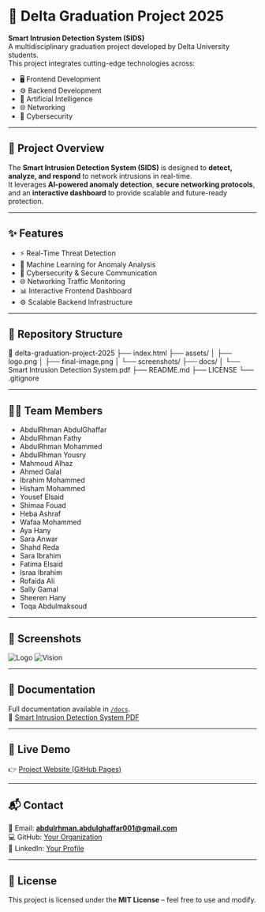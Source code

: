 # 🚀 Delta Graduation Project 2025  

**Smart Intrusion Detection System (SIDS)**  
A multidisciplinary graduation project developed by Delta University students.  
This project integrates cutting-edge technologies across:  

- 🖥️ Frontend Development  
- ⚙️ Backend Development  
- 🤖 Artificial Intelligence  
- 🌐 Networking  
- 🔐 Cybersecurity  

---

## 📌 Project Overview  
The **Smart Intrusion Detection System (SIDS)** is designed to **detect, analyze, and respond** to network intrusions in real-time.  
It leverages **AI-powered anomaly detection**, **secure networking protocols**, and an **interactive dashboard** to provide scalable and future-ready protection.  

---

## ✨ Features  
- ⚡ Real-Time Threat Detection  
- 🤖 Machine Learning for Anomaly Analysis  
- 🔐 Cybersecurity & Secure Communication  
- 🌐 Networking Traffic Monitoring  
- 📊 Interactive Frontend Dashboard  
- ⚙️ Scalable Backend Infrastructure  

---

## 📂 Repository Structure  
📂 delta-graduation-project-2025
 ├── index.html
 ├── assets/
 │    ├── logo.png
 │    ├── final-image.png
 │    └── screenshots/
 ├── docs/
 │    └── Smart Intrusion Detection System.pdf
 ├── README.md
 ├── LICENSE
 └── .gitignore


---

## 👨‍💻 Team Members
- AbdulRhman AbdulGhaffar  
- AbdulRhman Fathy  
- AbdulRhman Mohammed  
- AbdulRhman Yousry  
- Mahmoud Alhaz  
- Ahmed Galal  
- Ibrahim Mohammed  
- Hisham Mohammed  
- Yousef Elsaid  
- Shimaa Fouad  
- Heba Ashraf  
- Wafaa Mohammed  
- Aya Hany  
- Sara Anwar  
- Shahd Reda  
- Sara Ibrahim  
- Fatima Elsaid  
- Israa Ibrahim  
- Rofaida Ali  
- Sally Gamal  
- Sheeren Hany  
- Toqa Abdulmaksoud  

---

## 📸 Screenshots
![Logo](assets/logo.png)
![Vision](assets/final-image.png)

---

## 📖 Documentation
Full documentation available in [`/docs`](./docs).  
📄 [Smart Intrusion Detection System PDF](./docs/Smart%20Intrusion%20Detection%20System.pdf)

---

## 🔗 Live Demo
👉 [Project Website (GitHub Pages)](https://your-username.github.io/delta-graduation-project-2025)

---

## 📬 Contact
📧 Email: **abdulrhman.abdulghaffar001@gmail.com**  
💻 GitHub: [Your Organization](https://github.com/)  
🔗 LinkedIn: [Your Profile](https://linkedin.com/)  

---

## 📜 License
This project is licensed under the **MIT License** – feel free to use and modify.
